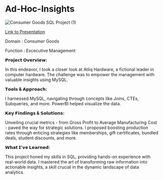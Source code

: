 # Ad-Hoc-Insights

![Consumer Goods SQL Project (1)](https://github.com/srinathankolla/Ad-Hoc-Insights/assets/115559003/09e17a3b-83fa-4343-b6a3-86b292d3485f)

[Link to Presentation](https://youtu.be/pViY7of-tSk?si=wzGiuRZOCnJFVu_S)

Domain : Consumer Goods

Function : Excecutive Management


**𝗣𝗿𝗼𝗷𝗲𝗰𝘁 𝗢𝘃𝗲𝗿𝘃𝗶𝗲𝘄:**

In this endeavor, I took a closer look at Atliq Hardware, a fictional leader in computer hardware. The challenge was to empower the management with valuable insights using MySQL.


**𝗧𝗼𝗼𝗹𝘀 & 𝗔𝗽𝗽𝗿𝗼𝗮𝗰𝗵:**

I harnessed MySQL, navigating through concepts like Joins, CTEs, Subqueries, and more. PowerBI helped visualize the data.


**𝗞𝗲𝘆 𝗙𝗶𝗻𝗱𝗶𝗻𝗴𝘀 & 𝗦𝗼𝗹𝘂𝘁𝗶𝗼𝗻𝘀:**

Unveiling crucial metrics - from Gross Profit to Average Manufacturing Cost - paved the way for strategic solutions. I proposed boosting production rates through enticing strategies like memberships, gift certificates, bundled deals, student discounts, and more.


**𝗪𝗵𝗮𝘁 𝗜'𝘃𝗲 𝗟𝗲𝗮𝗿𝗻𝗲𝗱:**

This project honed my skills in SQL, providing hands-on experience with real-world data. I mastered the art of transforming raw information into actionable insights, a skill crucial in the dynamic landscape of data analytics.
